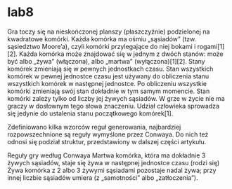 # lab8

Gra toczy się na nieskończonej planszy (płaszczyźnie) podzielonej na kwadratowe komórki. Każda komórka ma ośmiu „sąsiadów” (tzw. sąsiedztwo Moore’a), czyli komórki przylegające do niej bokami i rogami[1][2]. Każda komórka może znajdować się w jednym z dwóch stanów: może być albo „żywa” (włączona), albo „martwa” (wyłączona)[1][2]. Stany komórek zmieniają się w pewnych jednostkach czasu. Stan wszystkich komórek w pewnej jednostce czasu jest używany do obliczenia stanu wszystkich komórek w następnej jednostce. Po obliczeniu wszystkie komórki zmieniają swój stan dokładnie w tym samym momencie. Stan komórki zależy tylko od liczby jej żywych sąsiadów. W grze w życie nie ma graczy w dosłownym tego słowa znaczeniu. Udział człowieka sprowadza się jedynie do ustalenia stanu początkowego komórek[1].

Zdefiniowano kilka wzorców reguł generowania, najbardziej rozpowszechnione są reguły wymyślone przez Conwaya. Do nich też odnosi się podział struktur, przedstawiony w dalszej części artykułu.

Reguły gry według Conwaya
Martwa komórka, która ma dokładnie 3 żywych sąsiadów, staje się żywa w następnej jednostce czasu (rodzi się)
Żywa komórka z 2 albo 3 żywymi sąsiadami pozostaje nadal żywa; przy innej liczbie sąsiadów umiera (z „samotności” albo „zatłoczenia”).
